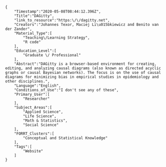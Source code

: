 
    {
        "Timestamp":"2020-05-08T08:44:12.396Z",
        "Title":"DAGitty",
        "link_to_resource":"https:\/\/dagitty.net",
        "Creators":"Johannes Texor, Maciej Li\u015bkiewicz and Benito van der Zander",
        "Material_Type":[
            "Teaching\/Learning Strategy",
            "R code"
        ],
        "Education_Level":[
            "Graduate \/ Professional"
        ],
        "Abstract":"DAGitty is a browser-based environment for creating, editing, and analyzing causal diagrams (also known as directed acyclic graphs or causal Bayesian networks). The focus is on the use of causal diagrams for minimizing bias in empirical studies in epidemiology and other disciplines.",
        "Language":"English",
        "Conditions_of_Use":"I don't see any of these",
        "Primary_User":[
            "Researcher"
        ],
        "Subject_Areas":[
            "Applied Science",
            "Life Science",
            "Math & Statistics",
            "Social Science"
        ],
        "FORRT_Clusters":[
            "Conceptual and Statistical Knowledge"
        ],
        "Tags":[
            "Website"
        ]
    }
